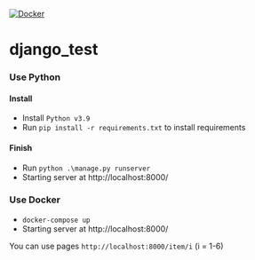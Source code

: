 [![Docker](https://github.com/Vombit/Device_Moving_View/actions/workflows/docker-image.yml/badge.svg)](https://github.com/Vombit/Device_Moving_View/actions/workflows/docker-image.yml)
# django_test 


### Use Python
#### Install
* Install `Python v3.9`
* Run `pip install -r requirements.txt` to install requirements

#### Finish
* Run `python .\manage.py runserver`
* Starting server at http://localhost:8000/



### Use Docker
* `docker-compose up`
* Starting server at http://localhost:8000/




You can use pages `http://localhost:8000/item/i` 
(i = 1-6)
